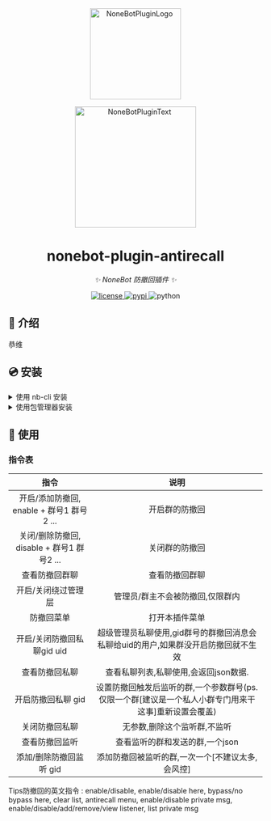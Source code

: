 <div align="center">
  <a href="https://v2.nonebot.dev/store"><img src="https://github.com/A-kirami/nonebot-plugin-template/blob/resources/nbp_logo.png" width="180" height="180" alt="NoneBotPluginLogo"></a>
  <br>
  <p><img src="https://github.com/A-kirami/nonebot-plugin-template/blob/resources/NoneBotPlugin.svg" width="240" alt="NoneBotPluginText"></p>
</div>

<div align="center">

# nonebot-plugin-antirecall

_✨ NoneBot 防撤回插件 ✨_


<a href="./LICENSE">
    <img src="https://img.shields.io/github/license/A-kirami/nonebot-plugin-namelist.svg" alt="license">
</a>
<a href="https://pypi.python.org/pypi/nonebot-plugin-namelist">
    <img src="https://img.shields.io/pypi/v/nonebot-plugin-namelist.svg" alt="pypi">
</a>
<img src="https://img.shields.io/badge/python-3.8+-blue.svg" alt="python">

</div>


## 📖 介绍

恭维

## 💿 安装

<details>
<summary>使用 nb-cli 安装</summary>
在 nonebot2 项目的根目录下打开命令行, 输入以下指令即可安装

    nb plugin install nonebot-plugin-antirecall

</details>

<details>
<summary>使用包管理器安装</summary>
在 nonebot2 项目的插件目录下, 打开命令行, 根据你使用的包管理器, 输入相应的安装命令

<details>
<summary>pip</summary>

    pip install nonebot-plugin-antirecall
</details>
<details>
<summary>pdm</summary>

    pdm add nonebot-plugin-antirecall
</details>
<details>
<summary>poetry</summary>

    poetry add nonebot-plugin-antirecall
</details>
<details>
<summary>conda</summary>

    conda install nonebot-plugin-antirecall
</details>

打开 nonebot2 项目的 `bot.py` 文件, 在其中写入

    nonebot.load_plugin('nonebot_plugin_antirecall')

</details>


## 🎉 使用
### 指令表
| 指令 | 说明 |
|:-----:|:----:|
| 开启/添加防撤回, enable + 群号1 群号2 ...|开启群的防撤回 |
| 关闭/删除防撤回, disable + 群号1 群号2 ...|关闭群的防撤回 |
| 查看防撤回群聊 |查看防撤回群聊 |
| 开启/关闭绕过管理层 |管理员/群主不会被防撤回,仅限群内 |
| 防撤回菜单 |打开本插件菜单 |
| 开启/关闭防撤回私聊gid uid |超级管理员私聊使用,gid群号的群撤回消息会私聊给uid的用户,如果群没开启防撤回就不生效 |
| 查看防撤回私聊 |查看私聊列表,私聊使用,会返回json数据.|
| 开启防撤回私聊 gid |设置防撤回触发后监听的群,一个参数群号(ps.仅限一个群[建议是一个私人小群专门用来干这事]重新设置会覆盖)|
| 关闭防撤回私聊 |无参数,删除这个监听群,不监听 |
| 查看防撤回监听 |查看监听的群和发送的群,一个json |
| 添加/删除防撤回监听 gid|添加防撤回被监听的群,一次一个[不建议太多,会风控]|

Tips防撤回的英文指令 : enable/disable, enable/disable here, bypass/no bypass here, clear list, antirecall menu, enable/disable private msg, enable/disable/add/remove/view listener, list private msg
